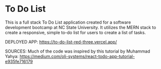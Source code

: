 # To Do List
This is a full stack To Do List application created for a software development bootcamp at NC State University. It utilizes the MERN stack to create a responsive, simple to-do list for users to create a list of tasks. 

DEPLOYED APP: https://to-do-list-red-three.vercel.app/

SOURCES: 
Much of the code was inspired by this tutorial by Muhammad Yahya: https://medium.com/oli-systems/react-todo-app-tutorial-e935fe716179
